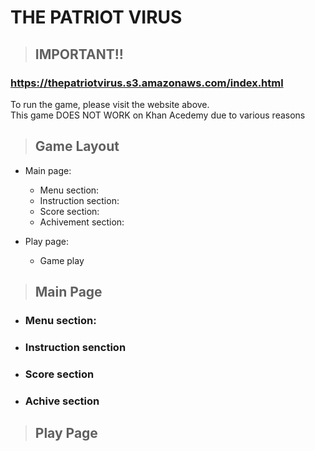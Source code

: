 # THE PATRIOT VIRUS


>## IMPORTANT!!
### https://thepatriotvirus.s3.amazonaws.com/index.html
To run the game, please visit the website above.  
This game DOES NOT WORK on Khan Acedemy due to various reasons

>## Game Layout
+ Main page:  
    - Menu section:
    - Instruction section:  
    - Score section:
    - Achivement section:

+ Play page:  
    - Game play  

>## Main Page
* ### Menu section:

* ### Instruction senction


* ### Score section


* ### Achive section

>## Play Page